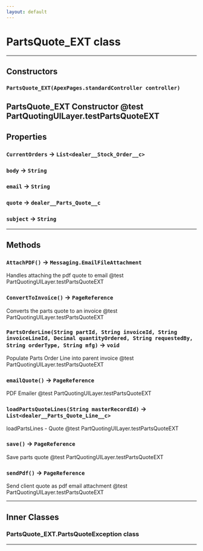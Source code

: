 ```yaml
---
layout: default
---
```

# PartsQuote_EXT class
---
## Constructors
### `PartsQuote_EXT(ApexPages.standardController controller)`

 PartsQuote_EXT Constructor @test PartQuotingUILayer.testPartsQuoteEXT
---
## Properties

### `CurrentOrders` → `List<dealer__Stock_Order__c>`

### `body` → `String`

### `email` → `String`

### `quote` → `dealer__Parts_Quote__c`

### `subject` → `String`

---
## Methods
### `AttachPDF()` → `Messaging.EmailFileAttachment`

 Handles attaching the pdf quote to email @test PartQuotingUILayer.testPartsQuoteEXT

### `ConvertToInvoice()` → `PageReference`

 Converts the parts quote to an invoice @test PartQuotingUILayer.testPartsQuoteEXT

### `PartsOrderLine(String partId, String invoiceId, String invoiceLineId, Decimal quantityOrdered, String requestedBy, String orderType, String mfg)` → `void`

 Populate Parts Order Line into parent invoice @test PartQuotingUILayer.testPartsQuoteEXT

### `emailQuote()` → `PageReference`

 PDF Emailer @test PartQuotingUILayer.testPartsQuoteEXT

### `loadPartsQuoteLines(String masterRecordId)` → `List<dealer__Parts_Quote_Line__c>`

 loadPartsLines - Quote @test PartQuotingUILayer.testPartsQuoteEXT

### `save()` → `PageReference`

 Save parts quote @test PartQuotingUILayer.testPartsQuoteEXT

### `sendPdf()` → `PageReference`

 Send client quote as pdf email attachment @test PartQuotingUILayer.testPartsQuoteEXT

---
## Inner Classes

### PartsQuote_EXT.PartsQuoteException class
---
